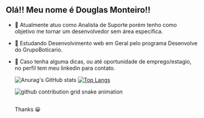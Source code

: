 ## Olá!! Meu nome é Douglas Monteiro!!


- 🔭 Atualmente atuo como Analista de Suporte porém tenho como objetivo me tornar um desenvolvedor sem área especifica.
- 🌱 Estudando Desenvolvimento web em Geral pelo programa Desenvolve do GrupoBoticario.
- 📧 Caso tenha alguma dicas, ou até oportunidade de emprego/estagio, no perfil tem meu linkedin para contato.

  ![Anurag's GitHub stats](https://github-readme-stats.vercel.app/api?username=wvdouglas&show_icons=true&theme=dracula)
  [![Top Langs](https://github-readme-stats.vercel.app/api/top-langs/?username=wvdouglas&layout=donut)](https://github.com/anuraghazra/github-readme-stats)

  <picture>
  <source media="(prefers-color-scheme: dark)" srcset="https://raw.githubusercontent.com/YourUser/YourUser/output/github-contribution-grid-snake-dark.svg">
  <source media="(prefers-color-scheme: light)" srcset="https://raw.githubusercontent.com/YourUser/YourUser/output/github-contribution-grid-snake.svg">
  <img alt="github contribution grid snake animation" src="https://raw.githubusercontent.com/YourUser/YourUser/output/github-contribution-grid-snake.svg">
  </picture>
  
  ##

  Thanks 😀
